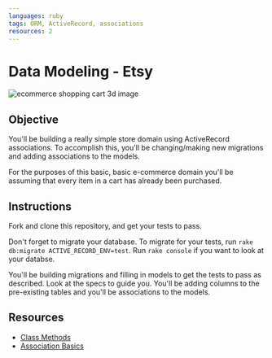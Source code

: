 ```yaml
---
languages: ruby
tags: ORM, ActiveRecord, associations
resources: 2
---
```


# Data Modeling - Etsy

![ecommerce shopping cart 3d image](https://s3-us-west-2.amazonaws.com/web-dev-readme-photos/rails/ecommerce.jpg)

## Objective

You'll be building a really simple store domain using ActiveRecord associations. To accomplish this, you'll be changing/making new migrations and adding associations to the models.

For the purposes of this basic, basic e-commerce domain you'll be assuming that every item in a cart has already been purchased.

## Instructions

Fork and clone this repository, and get your tests to pass.

Don't forget to migrate your database. To migrate for your tests, run `rake db:migrate ACTIVE_RECORD_ENV=test`. Run `rake console` if you want to look at your databse.

You'll be building migrations and filling in models to get the tests to pass as described. Look at the specs to guide you. You'll be adding columns to the pre-existing tables and you'll be associations to the models.

## Resources

* [Class Methods](http://api.rubyonrails.org/classes/ActiveRecord/Associations/ClassMethods.html)
* [Association Basics](http://guides.rubyonrails.org/association_basics.html)
